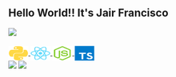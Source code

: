## Hello World!! It's Jair Francisco
<div>
  <a href="https://github.com/JairFsl">
  <img height="180em" src="https://github-readme-stats.vercel.app/api?username=JairFsl&show_icons=true&theme=tokyonight&include_all_commits=true&count_private=true"/>
</div>
<div style="display: inline_block"><br>
  <img align="center" alt="Jair-HTML" height="30" width="40" src="https://raw.githubusercontent.com/devicons/devicon/master/icons/python/python-plain.svg">
  <img align="center" alt="Jair-HTML" height="30" width="40" src="https://raw.githubusercontent.com/devicons/devicon/master/icons/react/react-original.svg">
  <img align="center" alt="Jair-CSS" height="30" width="40" src="https://raw.githubusercontent.com/devicons/devicon/master/icons/nodejs/nodejs-plain.svg">
  <img align="center" alt="Jair-Python" height="30" width="40" src="https://raw.githubusercontent.com/devicons/devicon/master/icons/typescript/typescript-plain.svg">
</div>

  
  
<div>
  <a href="https://instagram.com/jair_fsl" target="_blank"><img src="https://img.shields.io/badge/-Instagram-%23E4405F?style=for-the-badge&logo=instagram&logoColor=white" target="_blank"></a>
  <a href="https://www.linkedin.com/in/jairfranciscodev/" target="_blank"><img src="https://img.shields.io/badge/-LinkedIn-%230077B5?style=for-the-badge&logo=linkedin&logoColor=white" target="_blank"></a> 
</div>
